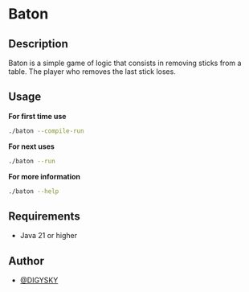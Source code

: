 # Baton

## Description

Baton is a simple game of logic that consists in removing sticks from a table. The player who removes the last stick loses.

## Usage

**For first time use**

```bash
./baton --compile-run
```
**For next uses**

```bash
./baton --run
```

**For more information**

```bash
./baton --help
```

## Requirements

- Java 21 or higher


## Author

- [@DIGYSKY](https://github.com/DIGYSKY)
